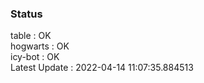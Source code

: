 ### Status


table : OK  
hogwarts : OK  
icy-bot : OK  
Latest Update : 2022-04-14 11:07:35.884513

